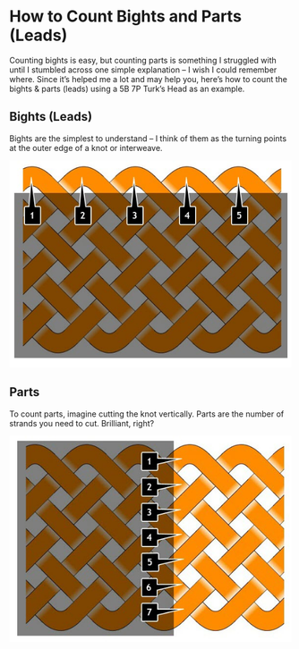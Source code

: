 # How to Count Bights and Parts (Leads)

Counting bights is easy, but counting parts is something I struggled with until I stumbled across one simple explanation – I wish I could remember where. Since it’s helped me a lot and may help you, here’s how to count the bights & parts (leads) using a 5B 7P Turk’s Head as an example.

## Bights (Leads)

Bights are the simplest to understand – I think of them as the turning points at the outer edge of a knot or interweave.

![A 5B 7P Turk's Head with numbered bights](../assets/images/count-bights.jpg)

## Parts

To count parts, imagine cutting the knot vertically. Parts are the number of strands you need to cut. Brilliant, right?

![A 5B 7P Turk's Head with numbered bights](../assets/images/count-parts.jpg)

